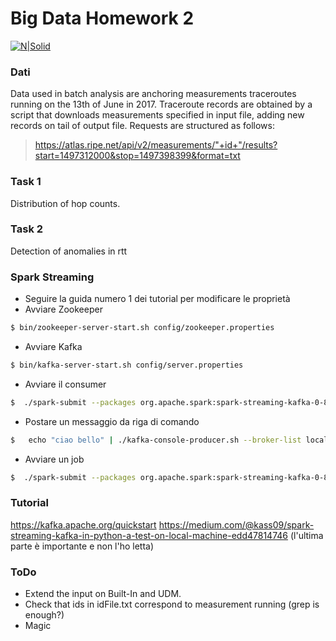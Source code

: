 # Big Data Homework 2

[![N|Solid](https://www-static.ripe.net/static/rnd-ui/atlas/media/anchors/RIPE_NCC_Logo2015-256_q3prZmW.png)](https://atlas.ripe.net/)
### Dati
Data used in batch analysis are anchoring measurements traceroutes running on the 13th of June in 2017. 
Traceroute records are obtained by a script that downloads  measurements specified in input file, adding new records on tail of output file.
Requests are structured as  follows:

> https://atlas.ripe.net/api/v2/measurements/"+id+"/results?start=1497312000&stop=1497398399&format=txt

### Task 1
Distribution of hop counts.

### Task 2
Detection of anomalies in rtt

### Spark Streaming
  - Seguire la guida numero 1 dei tutorial per modificare le proprietà
  - Avviare Zookeeper
  
```sh
$ bin/zookeeper-server-start.sh config/zookeeper.properties 
```
  - Avviare Kafka
```sh
$ bin/kafka-server-start.sh config/server.properties 
```
  - Avviare il consumer
```sh
$  ./spark-submit --packages org.apache.spark:spark-streaming-kafka-0-8_2.11:2.1.1 /home/iori/Desktop/consumer.py localhost:2181 new_topic 
```
  - Postare un messaggio da riga di comando
```sh
$   echo "ciao bello" | ./kafka-console-producer.sh --broker-list localhost:9092 --topic new_topic
```
 - Avviare un job
```sh
$  ./spark-submit --packages org.apache.spark:spark-streaming-kafka-0-8_2.11:2.1.1 /path/to/job.py localhost:2181 task1 /path/to/output/result 
```

### Tutorial

https://kafka.apache.org/quickstart
https://medium.com/@kass09/spark-streaming-kafka-in-python-a-test-on-local-machine-edd47814746 (l'ultima parte è importante e non l'ho letta)



### ToDo
  - Extend the input on Built-In and UDM. 
  - Check that ids in idFile.txt correspond to measurement running (grep is enough?)
  - Magic


